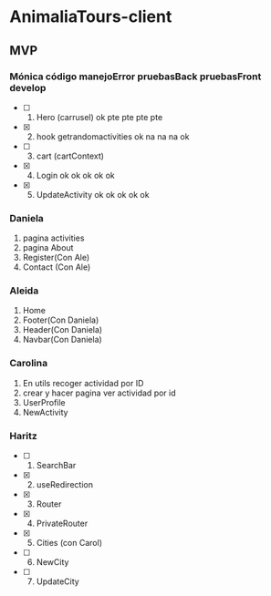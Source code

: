 # AnimaliaTours-client

## MVP

### Mónica código manejoError pruebasBack pruebasFront develop

- [ ] 1. Hero (carrusel) ok pte pte pte pte
- [x] 2. hook getrandomactivities ok na na na ok
- [ ] 3. cart (cartContext)
- [x] 4. Login ok ok ok ok ok
- [x] 5. UpdateActivity ok ok ok ok ok

### Daniela

1. pagina activities
2. pagina About
3. Register(Con Ale)
4. Contact (Con Ale)

### Aleida

1. Home
2. Footer(Con Daniela)
3. Header(Con Daniela)
4. Navbar(Con Daniela)

### Carolina

1. En utils recoger actividad por ID
2. crear y hacer pagina ver actividad por id
3. UserProfile
4. NewActivity

### Haritz

- [ ] 1. SearchBar
- [x] 2. useRedirection
- [x] 3. Router
- [x] 4. PrivateRouter
- [x] 5. Cities (con Carol)
- [ ] 6. NewCity
- [ ] 7. UpdateCity
